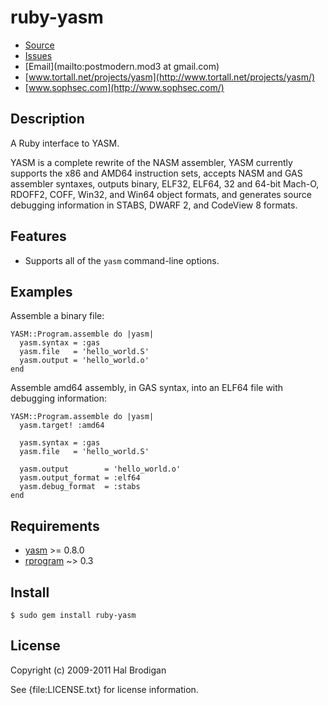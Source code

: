# ruby-yasm

* [Source](https://github.com/sophsec/ruby-yasm/)
* [Issues](https://github.com/sophsec/ruby-yasm/issues)
* [Email](mailto:postmodern.mod3 at gmail.com)
* [www.tortall.net/projects/yasm](http://www.tortall.net/projects/yasm/)
* [www.sophsec.com](http://www.sophsec.com/)

## Description

A Ruby interface to YASM.

YASM is a complete rewrite of the NASM assembler, YASM currently supports
the x86 and AMD64 instruction sets, accepts NASM and GAS assembler syntaxes,
outputs binary, ELF32, ELF64, 32 and 64-bit Mach-O, RDOFF2, COFF, Win32,
and Win64 object formats, and generates source debugging information in
STABS, DWARF 2, and CodeView 8 formats.

## Features

* Supports all of the `yasm` command-line options.

## Examples

Assemble a binary file:

    YASM::Program.assemble do |yasm|
      yasm.syntax = :gas
      yasm.file   = 'hello_world.S'
      yasm.output = 'hello_world.o'
    end

Assemble amd64 assembly, in GAS syntax, into an ELF64 file with
debugging information:

    YASM::Program.assemble do |yasm|
      yasm.target! :amd64

      yasm.syntax = :gas
      yasm.file   = 'hello_world.S'

      yasm.output        = 'hello_world.o'
      yasm.output_format = :elf64
      yasm.debug_format  = :stabs
    end

## Requirements

* [yasm](http://www.tortall.net/projects/yasm/) >= 0.8.0
* [rprogram](http://rprogram.rubyforge.org/) ~> 0.3

## Install

    $ sudo gem install ruby-yasm

## License

Copyright (c) 2009-2011 Hal Brodigan

See {file:LICENSE.txt} for license information.
